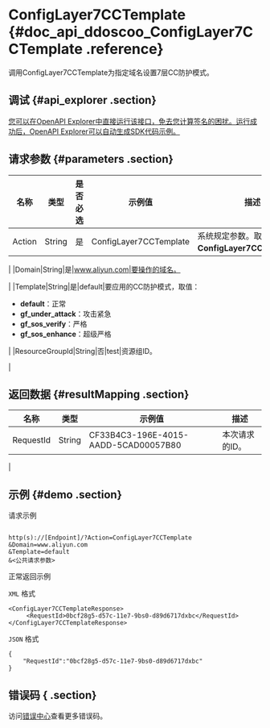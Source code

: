 # ConfigLayer7CCTemplate {#doc_api_ddoscoo_ConfigLayer7CCTemplate .reference}

调用ConfigLayer7CCTemplate为指定域名设置7层CC防护模式。

## 调试 {#api_explorer .section}

[您可以在OpenAPI Explorer中直接运行该接口，免去您计算签名的困扰。运行成功后，OpenAPI Explorer可以自动生成SDK代码示例。](https://api.aliyun.com/#product=ddoscoo&api=ConfigLayer7CCTemplate&type=RPC&version=2017-12-28)

## 请求参数 {#parameters .section}

|名称|类型|是否必选|示例值|描述|
|--|--|----|---|--|
|Action|String|是|ConfigLayer7CCTemplate|系统规定参数。取值：**ConfigLayer7CCTemplate**。

 |
|Domain|String|是|www.aliyun.com|要操作的域名。

 |
|Template|String|是|default|要应用的CC防护模式，取值：

 -   **default**：正常
-   **gf\_under\_attack**：攻击紧急
-   **gf\_sos\_verify**：严格
-   **gf\_sos\_enhance**：超级严格

 |
|ResourceGroupId|String|否|test|资源组ID。

 |

## 返回数据 {#resultMapping .section}

|名称|类型|示例值|描述|
|--|--|---|--|
|RequestId|String|CF33B4C3-196E-4015-AADD-5CAD00057B80|本次请求的ID。

 |

## 示例 {#demo .section}

请求示例

``` {#request_demo}

http(s)://[Endpoint]/?Action=ConfigLayer7CCTemplate
&Domain=www.aliyun.com
&Template=default
&<公共请求参数>

```

正常返回示例

`XML` 格式

``` {#xml_return_success_demo}
<ConfigLayer7CCTemplateResponse>
     <RequestId>0bcf28g5-d57c-11e7-9bs0-d89d6717dxbc</RequestId>
</ConfigLayer7CCTemplateResponse>
```

`JSON` 格式

``` {#json_return_success_demo}
{
	"RequestId":"0bcf28g5-d57c-11e7-9bs0-d89d6717dxbc"
}
```

## 错误码 { .section}

访问[错误中心](https://error-center.aliyun.com/status/product/ddoscoo)查看更多错误码。


